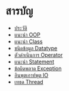 สารบัญ
=================
*	[ประวัติ](https://github.com/kingland/JavaTh/blob/master/HISTORY.md)
*	[แนะนำ OOP](https://github.com/kingland/JavaTh/blob/master/OOP.md)
*	[แนะนำ Class](https://github.com/kingland/JavaTh/blob/master/CLASS.md)
*	[ชนิดข้อมูล Datatype](https://github.com/kingland/JavaTh/blob/master/DATATYPE.md)
*	[ตัวดำเนินการ Operator](https://github.com/kingland/JavaTh/blob/master/OPERATORS.md)
*	[แนะนำ Statement](https://github.com/kingland/JavaTh/blob/master/STATEMENT.md)
*	[ข้อผิดพลาด Exception](https://github.com/kingland/JavaTh/blob/master/EXCEPTION.md)
*	[อินพุตเอาท์พุต IO](https://github.com/kingland/JavaTh/blob/master/IO.md)
*	[เทธด Thread](https://github.com/kingland/JavaTh/blob/master/THREAD.md)